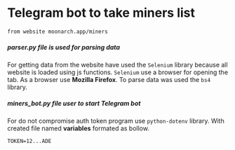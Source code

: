 # Telegram bot to take miners list 
`from website moonarch.app/miners`


##### parser.py file is used for parsing data

For getting data from the website have used the `Selenium` library because all website is loaded using js functions. 
`Selenium` use a browser for opening the tab. As a browser use **Mozilla Firefox**. To parse data was used the `bs4` library.

##### miners_bot.py file user to start Telegram bot

For do not compromise auth token program use `python-dotenv` library. With created file named **variables** formated as bollow.

    TOKEN=12...ADE

